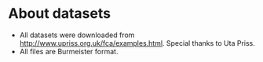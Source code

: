 About datasets
==============

+ All datasets were downloaded from http://www.upriss.org.uk/fca/examples.html. Special thanks to Uta Priss.
+ All files are Burmeister format.

